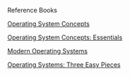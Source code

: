 
Reference Books

[Operating System Concepts](https://www.amazon.com/Operating-System-Concepts-Abraham-Silberschatz/dp/1118063333/ref=dp_ob_title_bk)

[Operating System Concepts: Essentials](http://www.amazon.com/Operating-Concepts-Essentials-Abraham-Silberschatz/dp/1118804929/ref=sr_1_1?s=books&ie=UTF8&qid=1415311059&sr=1-1&keywords=operating+system+concepts+essentials)

[Modern Operating Systems](http://www.amazon.com/Modern-Operating-Systems-4th-Edition/dp/013359162X/ref=dp_ob_title_bk)

[Operating Systems: Three Easy Pieces](http://pages.cs.wisc.edu/~remzi/OSTEP/)
